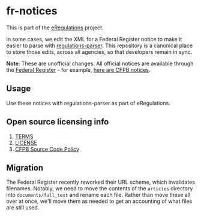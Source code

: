 fr-notices
==========

This is part of the [eRegulations](https://eregs.github.io/) project.

In some cases, we edit the XML for a Federal Register notice to make it easier
to parse with
[regulations-parser](https://github.com/eregs/regulations-parser). This
repository is a canonical place to store those edits, across all agencies, so
that developers remain in sync.

**Note**: These are unofficial changes. All official notices are available
through the [Federal Register](https://www.federalregister.gov/) - for
example, [here are CFPB
notices](https://www.federalregister.gov/agencies/consumer-financial-protection-bureau).

## Usage

Use these notices with regulations-parser as part of eRegulations.

## Open source licensing info
1. [TERMS](TERMS.md)
2. [LICENSE](LICENSE)
3. [CFPB Source Code Policy](https://github.com/cfpb/source-code-policy/)

## Migration

The Federal Register recently reworked their URL scheme, which invalidates
filenames. Notably, we need to move the contents of the `articles` directory
into `documents/full_text` and rename each file. Rather than move these all
over at once, we'll move them as needed to get an accounting of what files are
still used.

